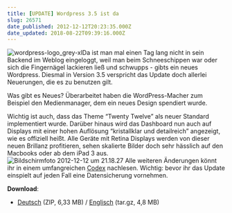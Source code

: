 ```yaml
---
title: [UPDATE] Wordpress 3.5 ist da
slug: 26571
date_published: 2012-12-12T20:23:35.000Z
date_updated: 2018-08-22T09:39:16.000Z
---
```


![wordpress-logo_grey-xl](//picdump.thafaker.de/2010/09/wordpress-logo_grey-xl-150x150.png)Da ist man mal einen Tag lang nicht in sein Backend im Weblog eingeloggt, weil man beim Schneeschippen war oder sich die Fingernägel lackieren ließ und schwupps - gibts ein neues Wordpress. Diesmal in Version 3.5 verspricht das Update doch allerlei Neuerungen, die es zu benutzen gilt. 

Was gibt es Neues? Überarbeitet haben die WordPress-Macher zum Beispiel den Medienmanager, dem ein neues Design spendiert wurde.

Wichtig ist auch, dass das Theme “Twenty Twelve” als neuer Standard implementiert wurde. Darüber hinaus wird das Dashboard nun auch auf Displays mit einer hohen Auflösung “kristallklar und detailreich” angezeigt, wie es offiziell heißt. Alle Geräte mit Retina Displays werden von dieser neuen Brillanz profitieren, sehen skalierte Bilder doch sehr hässlich auf den Macbooks oder ab dem iPad 3 aus.
![Bildschirmfoto 2012-12-12 um 21.18.27](//picdump.thafaker.de/2012/12/Bildschirmfoto-2012-12-12-um-21.18.27.png)
Alle weiteren Änderungen könnt ihr in einem umfangreichen [Codex](http://codex.wordpress.org/Version_3.5) nachlesen. Wichtig: bevor ihr das Update einspielt auf jeden Fall eine Datensicherung vornehmen.

**Download**:

- [Deutsch](http://wpde.org/files/2012/12/wordpress_35-de.zip) (ZIP, 6,33 MB) / [Englisch](http://wordpress.org/latest.tar.gz) (tar.gz, 4,8 MB)
